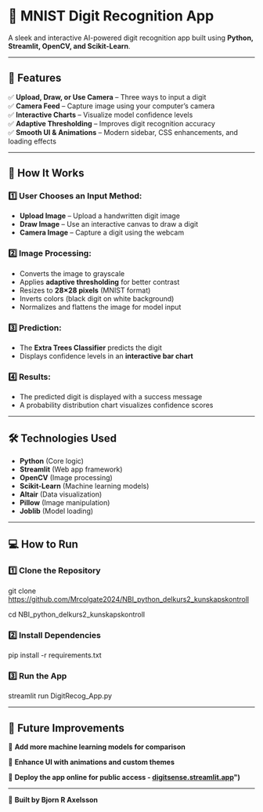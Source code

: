 # 🧠 MNIST Digit Recognition App  
A sleek and interactive AI-powered digit recognition app built using **Python, Streamlit, OpenCV, and Scikit-Learn**.

---

## 🚀 Features  
✅ **Upload, Draw, or Use Camera** – Three ways to input a digit  
✅ **Camera Feed** – Capture image using your computer’s camera  
✅ **Interactive Charts** – Visualize model confidence levels  
✅ **Adaptive Thresholding** – Improves digit recognition accuracy  
✅ **Smooth UI & Animations** – Modern sidebar, CSS enhancements, and loading effects  

---

## 📂 How It Works  

### **1️⃣ User Chooses an Input Method:**  
- **Upload Image** – Upload a handwritten digit image  
- **Draw Image** – Use an interactive canvas to draw a digit  
- **Camera Image** – Capture a digit using the webcam  

### **2️⃣ Image Processing:**  
- Converts the image to grayscale  
- Applies **adaptive thresholding** for better contrast  
- Resizes to **28×28 pixels** (MNIST format)  
- Inverts colors (black digit on white background)  
- Normalizes and flattens the image for model input  

### **3️⃣ Prediction:**  
- The **Extra Trees Classifier** predicts the digit  
- Displays confidence levels in an **interactive bar chart**  

### **4️⃣ Results:**  
- The predicted digit is displayed with a success message  
- A probability distribution chart visualizes confidence scores  

---

## 🛠️ Technologies Used  
- **Python** (Core logic)  
- **Streamlit** (Web app framework)  
- **OpenCV** (Image processing)  
- **Scikit-Learn** (Machine learning models)  
- **Altair** (Data visualization)  
- **Pillow** (Image manipulation)  
- **Joblib** (Model loading)  

---

## 💻 How to Run 

### **1️⃣ Clone the Repository**  
git clone https://github.com/Mrcolgate2024/NBI_python_delkurs2_kunskapskontroll

cd NBI_python_delkurs2_kunskapskontroll

### **2️⃣ Install Dependencies**  
pip install -r requirements.txt

### **3️⃣ Run the App**  
streamlit run DigitRecog_App.py

---

## 🎯 Future Improvements 
🔹 **Add more machine learning models for comparison**

🔹 **Enhance UI with animations and custom themes**

🔹 **Deploy the app online for public access - [digitsense.streamlit.app](https://digitsense.streamlit.app/)")**


---
🚀 **Built by Bjorn R Axelsson**

  
